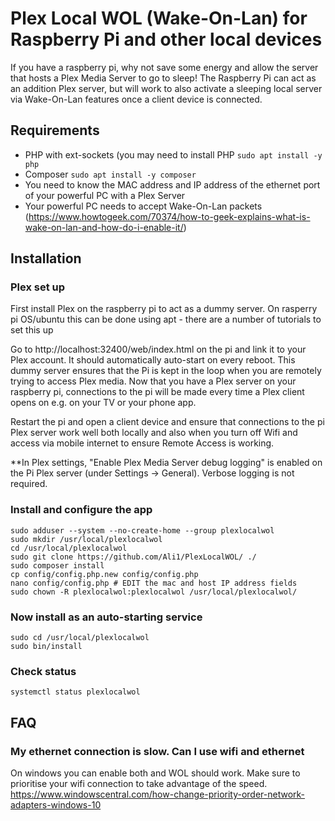 # Plex Local WOL (Wake-On-Lan) for Raspberry Pi and other local devices

If you have a raspberry pi, why not save some energy and allow the server that hosts a Plex Media Server to go to sleep! The Raspberry Pi can act as an addition Plex server, but will work to also activate a sleeping local server via Wake-On-Lan features once a client device is connected.

## Requirements
* PHP with ext-sockets (you may need to install PHP `sudo apt install -y php`
* Composer  `sudo apt install -y composer`
* You need to know the MAC address and IP address of the ethernet port of your powerful PC with a Plex Server
* Your powerful PC needs to accept Wake-On-Lan packets (https://www.howtogeek.com/70374/how-to-geek-explains-what-is-wake-on-lan-and-how-do-i-enable-it/)

## Installation

### Plex set up
First install Plex on the raspberry pi to act as a dummy server.
On rasperry pi OS/ubuntu this can be done using apt - there are a number of tutorials to set this up

Go to http://localhost:32400/web/index.html on the pi and link it to your Plex account.
It should automatically auto-start on every reboot.
This dummy server ensures that the Pi is kept in the loop when you are remotely trying to access Plex media.
Now that you have a Plex server on your raspberry pi, connections to the pi  will be made every time a Plex client opens on e.g. on your TV or your phone app.

Restart the pi and open a client device and ensure that connections to the pi Plex server work well both locally and also when you turn off Wifi and access via mobile internet to ensure Remote Access is working.

**In Plex settings, "Enable Plex Media Server debug logging" is enabled on the Pi Plex server (under Settings -> General). Verbose logging is not required.

### Install and configure the app
```
sudo adduser --system --no-create-home --group plexlocalwol
sudo mkdir /usr/local/plexlocalwol
cd /usr/local/plexlocalwol
sudo git clone https://github.com/Ali1/PlexLocalWOL/ ./
sudo composer install
cp config/config.php.new config/config.php
nano config/config.php # EDIT the mac and host IP address fields
sudo chown -R plexlocalwol:plexlocalwol /usr/local/plexlocalwol/
```
### Now install as an auto-starting service
```
sudo cd /usr/local/plexlocalwol
sudo bin/install
```

### Check status
```
systemctl status plexlocalwol
```

## FAQ
### My ethernet connection is slow. Can I use wifi and ethernet
On windows you can enable both and WOL should work. Make sure to prioritise your wifi connection to take advantage of the speed. https://www.windowscentral.com/how-change-priority-order-network-adapters-windows-10
